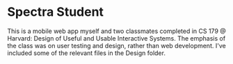 # Spectra Student

This is a mobile web app myself and two classmates completed in CS 179 @ Harvard: Design of Useful and Usable Interactive Systems. The emphasis of the class was on user testing and design, rather than web development. I've included some of the relevant files in the Design folder.

